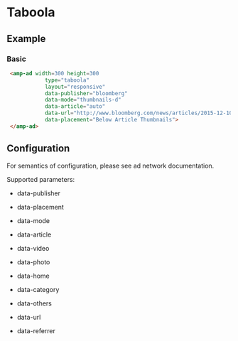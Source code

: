 <!---
Copyright 2015 The AMP HTML Authors. All Rights Reserved.

Licensed under the Apache License, Version 2.0 (the "License");
you may not use this file except in compliance with the License.
You may obtain a copy of the License at

      http://www.apache.org/licenses/LICENSE-2.0

Unless required by applicable law or agreed to in writing, software
distributed under the License is distributed on an "AS-IS" BASIS,
WITHOUT WARRANTIES OR CONDITIONS OF ANY KIND, either express or implied.
See the License for the specific language governing permissions and
limitations under the License.
-->

# Taboola

## Example

### Basic

```html
 <amp-ad width=300 height=300
            type="taboola"
            layout="responsive"
            data-publisher="bloomberg"
            data-mode="thumbnails-d"
            data-article="auto"
            data-url="http://www.bloomberg.com/news/articles/2015-12-10/ronaldo-and-beckham-s-millions-start-with-this-unknown-belgian"
            data-placement="Below Article Thumbnails">
 </amp-ad>
```

## Configuration

For semantics of configuration, please see ad network documentation.

Supported parameters:


- data-publisher
- data-placement
- data-mode
- data-article
- data-video
- data-photo
- data-home
- data-category
- data-others

- data-url
- data-referrer
